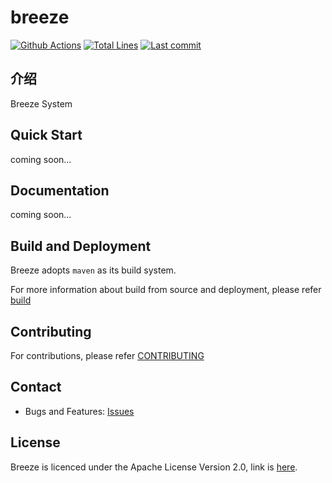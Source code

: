 # breeze

[![Github Actions](https://img.shields.io/github/workflow/status/flowerfine/breeze/CI)](https://github.com/flowerfine/breeze/actions)
[![Total Lines](https://tokei.rs/b1/github/flowerfine/breeze?category=lines)](https://github.com/flowerfine/breeze)
[![Last commit](https://img.shields.io/github/last-commit/flowerfine/breeze.svg)](https://github.com/flowerfine/breeze)

## 介绍

Breeze System

## Quick Start

coming soon...

## Documentation

coming soon...

## Build and Deployment

Breeze adopts `maven` as its build system.

For more information about build from source and deployment, please refer [build](build/build.md)

## Contributing

For contributions, please refer [CONTRIBUTING](https://github.com/flowerfine/breeze)

## Contact

* Bugs and Features: [Issues](https://github.com/flowerfine/breeze/issues)

## License

Breeze is licenced under the Apache License Version 2.0, link is [here](https://www.apache.org/licenses/LICENSE-2.0.txt).